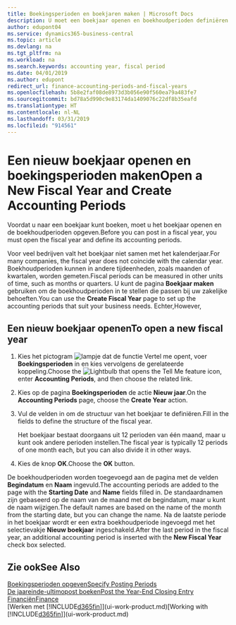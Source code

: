 ```yaml
---
title: Boekingsperioden en boekjaren maken | Microsoft Docs
description: U moet een boekjaar openen en boekhoudperioden definiëren voordat u in een boekjaar kunt boeken.
author: edupont04
ms.service: dynamics365-business-central
ms.topic: article
ms.devlang: na
ms.tgt_pltfrm: na
ms.workload: na
ms.search.keywords: accounting year, fiscal period
ms.date: 04/01/2019
ms.author: edupont
redirect_url: finance-accounting-periods-and-fiscal-years
ms.openlocfilehash: 5b8e2faf08de8973d3b056e90f560ea79a483fe7
ms.sourcegitcommit: bd78a5d990c9e83174da1409076c22df8b35eafd
ms.translationtype: HT
ms.contentlocale: nl-NL
ms.lasthandoff: 03/31/2019
ms.locfileid: "914561"
---
```

# <a name="open-a-new-fiscal-year-and-create-accounting-periods"></a><span data-ttu-id="911b0-103">Een nieuw boekjaar openen en boekingsperioden maken</span><span class="sxs-lookup"><span data-stu-id="911b0-103">Open a New Fiscal Year and Create Accounting Periods</span></span>
<span data-ttu-id="911b0-104">Voordat u naar een boekjaar kunt boeken, moet u het boekjaar openen en de boekhoudperioden opgeven.</span><span class="sxs-lookup"><span data-stu-id="911b0-104">Before you can post in a fiscal year, you must open the fiscal year and define its accounting periods.</span></span>  

<span data-ttu-id="911b0-105">Voor veel bedrijven valt het boekjaar niet samen met het kalenderjaar.</span><span class="sxs-lookup"><span data-stu-id="911b0-105">For many companies, the fiscal year does not coincide with the calendar year.</span></span> <span data-ttu-id="911b0-106">Boekhoudperioden kunnen in andere tijdeenheden, zoals maanden of kwartalen, worden gemeten.</span><span class="sxs-lookup"><span data-stu-id="911b0-106">Fiscal periods can be measured in other units of time, such as months or quarters.</span></span> <span data-ttu-id="911b0-107">U kunt de pagina **Boekjaar maken** gebruiken om de boekhoudperioden in te stellen die passen bij uw zakelijke behoeften.</span><span class="sxs-lookup"><span data-stu-id="911b0-107">You can use the **Create Fiscal Year** page to set up the accounting periods that suit your business needs.</span></span> <span data-ttu-id="911b0-108">Echter,</span><span class="sxs-lookup"><span data-stu-id="911b0-108">However,</span></span>   

## <a name="to-open-a-new-fiscal-year"></a><span data-ttu-id="911b0-109">Een nieuw boekjaar openen</span><span class="sxs-lookup"><span data-stu-id="911b0-109">To open a new fiscal year</span></span>
1. <span data-ttu-id="911b0-110">Kies het pictogram ![lampje dat de functie Vertel me opent](media/ui-search/search_small.png "Vertel me wat u wilt doen"), voer **Boekingsperioden** in en kies vervolgens de gerelateerde koppeling.</span><span class="sxs-lookup"><span data-stu-id="911b0-110">Choose the ![Lightbulb that opens the Tell Me feature](media/ui-search/search_small.png "Tell me what you want to do") icon, enter **Accounting Periods**, and then choose the related link.</span></span>
2. <span data-ttu-id="911b0-111">Kies op de pagina **Boekingsperioden** de actie **Nieuw jaar**.</span><span class="sxs-lookup"><span data-stu-id="911b0-111">On the **Accounting Periods** page, choose the **Create Year** action.</span></span>
3. <span data-ttu-id="911b0-112">Vul de velden in om de structuur van het boekjaar te definiëren.</span><span class="sxs-lookup"><span data-stu-id="911b0-112">Fill in the fields to define the structure of the fiscal year.</span></span>

    <span data-ttu-id="911b0-113">Het boekjaar bestaat doorgaans uit 12 perioden van één maand, maar u kunt ook andere perioden instellen.</span><span class="sxs-lookup"><span data-stu-id="911b0-113">The fiscal year is typically 12 periods of one month each, but you can also divide it in other ways.</span></span>
4. <span data-ttu-id="911b0-114">Kies de knop **OK**.</span><span class="sxs-lookup"><span data-stu-id="911b0-114">Choose the **OK** button.</span></span>

<span data-ttu-id="911b0-115">De boekhoudperioden worden toegevoegd aan de pagina met de velden **Begindatum** en **Naam** ingevuld.</span><span class="sxs-lookup"><span data-stu-id="911b0-115">The accounting periods are added to the page with the **Starting Date** and **Name** fields filled in.</span></span> <span data-ttu-id="911b0-116">De standaardnamen zijn gebaseerd op de naam van de maand met de begindatum, maar u kunt de naam wijzigen.</span><span class="sxs-lookup"><span data-stu-id="911b0-116">The default names are based on the name of the month from the starting date, but you can change the name.</span></span> <span data-ttu-id="911b0-117">Na de laatste periode in het boekjaar wordt er een extra boekhoudperiode ingevoegd met het selectievakje **Nieuw boekjaar** ingeschakeld.</span><span class="sxs-lookup"><span data-stu-id="911b0-117">After the last period in the fiscal year, an additional accounting period is inserted with the **New Fiscal Year** check box selected.</span></span>  


## <a name="see-also"></a><span data-ttu-id="911b0-118">Zie ook</span><span class="sxs-lookup"><span data-stu-id="911b0-118">See Also</span></span>
[<span data-ttu-id="911b0-119">Boekingsperioden opgeven</span><span class="sxs-lookup"><span data-stu-id="911b0-119">Specify Posting Periods</span></span>](finance-how-specify-posting-periods.md)  
[<span data-ttu-id="911b0-120">De jaareinde-ultimopost boeken</span><span class="sxs-lookup"><span data-stu-id="911b0-120">Post the Year-End Closing Entry</span></span>](year-how-post-year-end-close-entry.md)  
[<span data-ttu-id="911b0-121">Financiën</span><span class="sxs-lookup"><span data-stu-id="911b0-121">Finance</span></span>](finance.md)  
<span data-ttu-id="911b0-122">[Werken met [!INCLUDE[d365fin](includes/d365fin_md.md)]](ui-work-product.md)</span><span class="sxs-lookup"><span data-stu-id="911b0-122">[Working with [!INCLUDE[d365fin](includes/d365fin_md.md)]](ui-work-product.md)</span></span>

